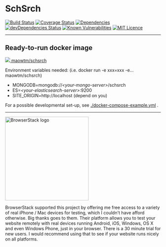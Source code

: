 # SchSrch

[![Build Status](https://travis-ci.org/micromaomao/schsrch.svg?branch=master)](https://travis-ci.org/micromaomao/schsrch)
[![Coverage Status](https://coveralls.io/repos/github/micromaomao/schsrch/badge.svg?branch=dev)](https://coveralls.io/github/micromaomao/schsrch?branch=dev)
[![Dependencies](https://david-dm.org/micromaomao/schsrch.svg)](https://david-dm.org/micromaomao/schsrch)
[![devDependencies Status](https://david-dm.org/micromaomao/schsrch/dev-status.svg)](https://david-dm.org/micromaomao/schsrch?type=dev)
[![Known Vulnerabilities](https://snyk.io/test/github/micromaomao/schsrch/badge.svg)](https://snyk.io/test/github/micromaomao/schsrch)
[![MIT Licence](https://badges.frapsoft.com/os/mit/mit.svg?v=103)](https://opensource.org/licenses/mit-license.php)

---

## Ready-to-run docker image

[![](https://images.microbadger.com/badges/image/maowtm/schsrch.svg) maowtm/schsrch](https://hub.docker.com/r/maowtm/schsrch/)

Environment variables needed: (i.e. docker run -e xxx=xxx -e&hellip; maowtm/schsrch)

- MONGODB=mongodb://*&lt;your-mongo-server&gt;*/schsrch
- ES=*&lt;your-elasticsearch-server&gt;*:9200
- SITE\_ORIGIN=http://localhost (depend on you)

For a possible developmental set-up, see [./docker-compose-example.yml](./docker-compose-example.yml) .

----

<a href="https://www.browserstack.com/"><img alt="BrowserStack logo" src="https://bstacksupport.zendesk.com/attachments/token/bueUNYiYxIt9MAgcZtTTLFS59/?name=Logo-01.svg" width="270"></a>

BrowserStack supported this project by offering me free access to a variety of real iPhone / Mac devices for testing, which I couldn't have afford otherwise. Big thanks goes to them. Their platform
allows you to test your website remotely with real devices running Android, iOS, Windows, OS X and even Windows Phone, just in your browser. There is a 30 minute trial for new users. I would recommend
using that to see if your website runs nicely on all platforms.

